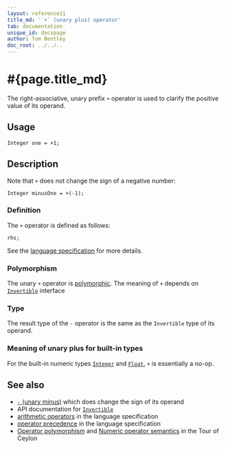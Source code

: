 ```yaml
---
layout: reference11
title_md: '`+` (unary plus) operator'
tab: documentation
unique_id: docspage
author: Tom Bentley
doc_root: ../../..
---
```


# #{page.title_md}

The right-associative, unary prefix `+` operator is used to clarify the positive value 
of its operand.

## Usage 

<!-- try: -->
    Integer one = +1;

## Description

Note that `+` does not change the sign of a negative number:

<!-- try: -->
    Integer minusOne = +(-1);

### Definition 

The `+` operator is defined as follows:

<!-- check:none -->
<!-- try: -->
    rhs;

See the [language specification](#{site.urls.spec_current}#arithmetic) for more details.

### Polymorphism

The unary `+` operator is [polymorphic](#{page.doc_root}/reference/operator/operator-polymorphism). 
The meaning of `+` depends on 
[`Invertible`](#{site.urls.apidoc_1_1}/Invertible.type.html) interface 

### Type

The result type of the `-` operator is the same as the `Invertible` type of its operand.

### Meaning of unary plus for built-in types

For the built-in numeric types
[`Integer`](#{site.urls.apidoc_1_1}/Integer.type.html) and
[`Float`](#{site.urls.apidoc_1_1}/Float.type.html), `+` 
is essentially a no-op.

## See also

* [`-` (unary minus)](../unary_minus) which does change the sign of its operand
* API documentation for [`Invertible`](#{site.urls.apidoc_1_1}/Invertible.type.html)
* [arithmetic operators](#{site.urls.spec_current}#arithmetic) in the 
  language specification
* [operator precedence](#{site.urls.spec_current}#operatorprecedence) in the 
  language specification
* [Operator polymorphism](#{page.doc_root}/tour/language-module/#operator_polymorphism) 
  and 
  [Numeric operator semantics](#{page.doc_root}/tour/language-module/#numeric_operator_semantics) 
  in the Tour of Ceylon

